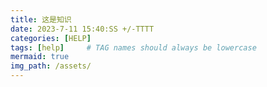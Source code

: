 ```yaml
---
title: 这是知识
date: 2023-7-11 15:40:SS +/-TTTT
categories: [HELP]
tags: [help]     # TAG names should always be lowercase
mermaid: true
img_path: /assets/
---
```


